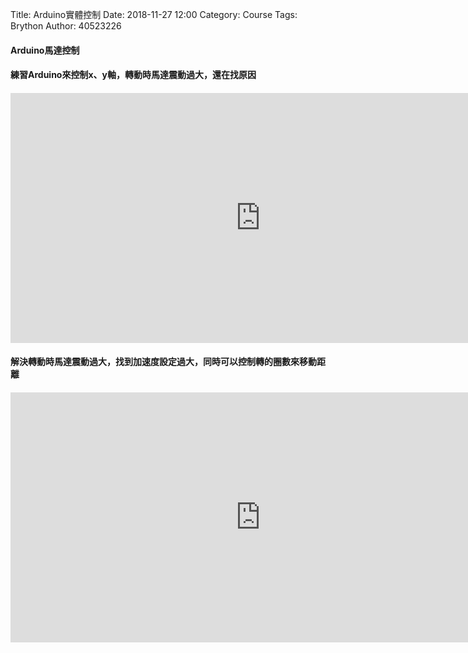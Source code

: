 Title: Arduino實體控制
Date: 2018-11-27 12:00
Category: Course
Tags: Brython
Author: 40523226



<!-- PELICAN_END_SUMMARY -->

<h4>Arduino馬達控制<h4/>

<h4>練習Arduino來控制x、y軸，轉動時馬達震動過大，還在找原因<h4/>
<iframe width="800" height="400" src="https://www.youtube.com/embed/of33uRlKPXA" frameborder="0" allow="accelerometer; autoplay; encrypted-media; gyroscope; picture-in-picture" allowfullscreen></iframe>

<h4>解決轉動時馬達震動過大，找到加速度設定過大，同時可以控制轉的圈數來移動距離<h4/>
<iframe width="800" height="400" src="https://www.youtube.com/embed/TNzToIqLJIU" frameborder="0" allow="accelerometer; autoplay; encrypted-media; gyroscope; picture-in-picture" allowfullscreen></iframe>